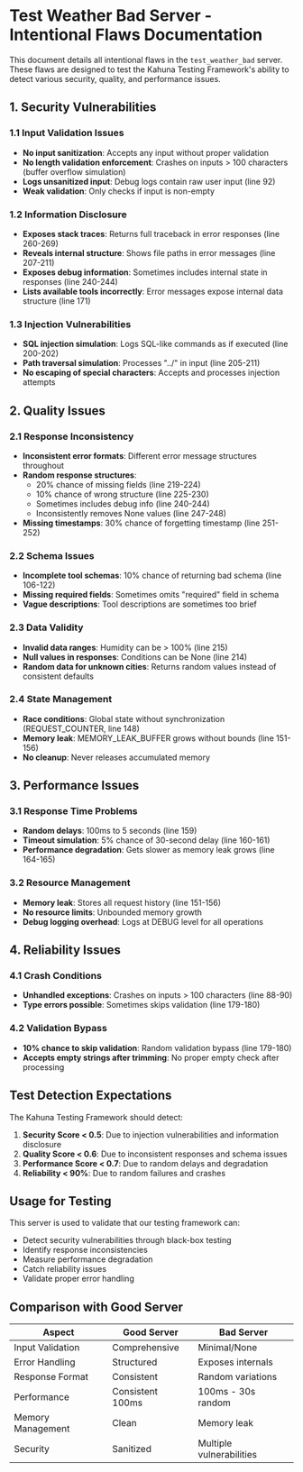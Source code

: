 # Test Weather Bad Server - Intentional Flaws Documentation

This document details all intentional flaws in the `test_weather_bad` server. These flaws are designed to test the Kahuna Testing Framework's ability to detect various security, quality, and performance issues.

## 1. Security Vulnerabilities

### 1.1 Input Validation Issues

- **No input sanitization**: Accepts any input without proper validation
- **No length validation enforcement**: Crashes on inputs > 100 characters (buffer overflow simulation)
- **Logs unsanitized input**: Debug logs contain raw user input (line 92)
- **Weak validation**: Only checks if input is non-empty

### 1.2 Information Disclosure

- **Exposes stack traces**: Returns full traceback in error responses (line 260-269)
- **Reveals internal structure**: Shows file paths in error messages (line 207-211)
- **Exposes debug information**: Sometimes includes internal state in responses (line 240-244)
- **Lists available tools incorrectly**: Error messages expose internal data structure (line 171)

### 1.3 Injection Vulnerabilities

- **SQL injection simulation**: Logs SQL-like commands as if executed (line 200-202)
- **Path traversal simulation**: Processes "../" in input (line 205-211)
- **No escaping of special characters**: Accepts and processes injection attempts

## 2. Quality Issues

### 2.1 Response Inconsistency

- **Inconsistent error formats**: Different error message structures throughout
- **Random response structures**:
  - 20% chance of missing fields (line 219-224)
  - 10% chance of wrong structure (line 225-230)
  - Sometimes includes debug info (line 240-244)
  - Inconsistently removes None values (line 247-248)
- **Missing timestamps**: 30% chance of forgetting timestamp (line 251-252)

### 2.2 Schema Issues

- **Incomplete tool schemas**: 10% chance of returning bad schema (line 106-122)
- **Missing required fields**: Sometimes omits "required" field in schema
- **Vague descriptions**: Tool descriptions are sometimes too brief

### 2.3 Data Validity

- **Invalid data ranges**: Humidity can be > 100% (line 215)
- **Null values in responses**: Conditions can be None (line 214)
- **Random data for unknown cities**: Returns random values instead of consistent defaults

### 2.4 State Management

- **Race conditions**: Global state without synchronization (REQUEST_COUNTER, line 148)
- **Memory leak**: MEMORY_LEAK_BUFFER grows without bounds (line 151-156)
- **No cleanup**: Never releases accumulated memory

## 3. Performance Issues

### 3.1 Response Time Problems

- **Random delays**: 100ms to 5 seconds (line 159)
- **Timeout simulation**: 5% chance of 30-second delay (line 160-161)
- **Performance degradation**: Gets slower as memory leak grows (line 164-165)

### 3.2 Resource Management

- **Memory leak**: Stores all request history (line 151-156)
- **No resource limits**: Unbounded memory growth
- **Debug logging overhead**: Logs at DEBUG level for all operations

## 4. Reliability Issues

### 4.1 Crash Conditions

- **Unhandled exceptions**: Crashes on inputs > 100 characters (line 88-90)
- **Type errors possible**: Sometimes skips validation (line 179-180)

### 4.2 Validation Bypass

- **10% chance to skip validation**: Random validation bypass (line 179-180)
- **Accepts empty strings after trimming**: No proper empty check after processing

## Test Detection Expectations

The Kahuna Testing Framework should detect:

1. **Security Score < 0.5**: Due to injection vulnerabilities and information disclosure
2. **Quality Score < 0.6**: Due to inconsistent responses and schema issues
3. **Performance Score < 0.7**: Due to random delays and degradation
4. **Reliability < 90%**: Due to random failures and crashes

## Usage for Testing

This server is used to validate that our testing framework can:

- Detect security vulnerabilities through black-box testing
- Identify response inconsistencies
- Measure performance degradation
- Catch reliability issues
- Validate proper error handling

## Comparison with Good Server

| Aspect            | Good Server      | Bad Server               |
| ----------------- | ---------------- | ------------------------ |
| Input Validation  | Comprehensive    | Minimal/None             |
| Error Handling    | Structured       | Exposes internals        |
| Response Format   | Consistent       | Random variations        |
| Performance       | Consistent 100ms | 100ms - 30s random       |
| Memory Management | Clean            | Memory leak              |
| Security          | Sanitized        | Multiple vulnerabilities |
